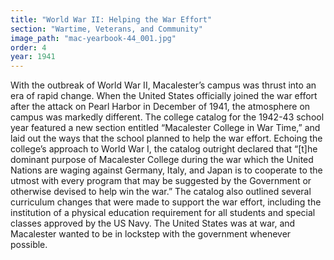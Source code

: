 ```yaml
---
title: "World War II: Helping the War Effort"
section: "Wartime, Veterans, and Community"
image_path: "mac-yearbook-44_001.jpg"
order: 4
year: 1941
---
```



With the outbreak of World War II, Macalester’s campus was thrust into an era of rapid change. When the United States officially joined the war effort after the attack on Pearl Harbor in December of 1941, the atmosphere on campus was markedly different. The college catalog for the 1942-43 school year featured a new section entitled “Macalester College in War Time,” and laid out the ways that the school planned to help the war effort. Echoing the college’s approach to World War I, the catalog outright declared that “\[t\]he dominant purpose of Macalester College during the war which the United Nations are waging against Germany, Italy, and Japan is to cooperate to the utmost with every program that may be suggested by the Government or otherwise devised to help win the war.” The catalog also outlined several curriculum changes that were made to support the war effort, including the institution of a physical education requirement for all students and special classes approved by the US Navy. The United States was at war, and Macalester wanted to be in lockstep with the government whenever possible. 
